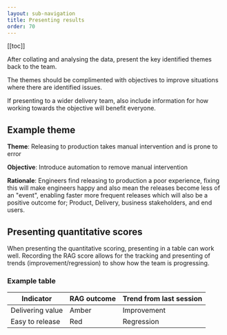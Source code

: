 ```yaml
---
layout: sub-navigation
title: Presenting results
order: 70
---
```


[[toc]]

After collating and analysing the data, present the key identified themes back to the team.

The themes should be complimented with objectives to improve situations where there are identified issues.

If presenting to a wider delivery team, also include information for how working towards the objective will benefit everyone.

## Example theme
**Theme**: Releasing to production takes manual intervention and is prone to error

**Objective**: Introduce automation to remove manual intervention

**Rationale**: Engineers find releasing to production a poor experience, fixing this will make engineers happy and also mean the releases become less of an "event", enabling faster more frequent releases which will also be a positive outcome for; Product, Delivery, business stakeholders, and end users.

## Presenting quantitative scores
When presenting the quantitative scoring, presenting in a table can work well. Recording the RAG score allows for the tracking and presenting of trends (improvement/regression) to show how the team is progressing.


### Example table


| **Indicator**    | **RAG outcome** | **Trend from last session** |
|------------------|-----------------|-----------------------------|
| Delivering value | Amber           | Improvement                 |
| Easy to release  | Red             | Regression                  |
